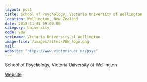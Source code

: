 ```yaml
---
layout: post
title: School of Psychology, Victoria University of Wellington
location: Wellington, New Zealand
date: 2018-11-01 09:00:00
category: University
code: vuw
sortname: Victoria University of Wellington
image-file: /images/sites/VUW_logo.png
mail:
website: "https://www.victoria.ac.nz/psyc"
---
```

School of Psychology, Victoria University of Wellington

[Website](https://www.victoria.ac.nz/psyc)
